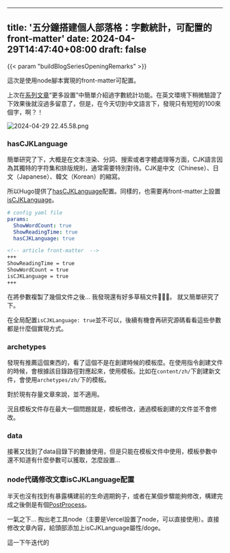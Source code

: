  ---
title: '五分鐘搭建個人部落格：字數統計，可配置的front-matter'
date: 2024-04-29T14:47:40+08:00
draft: false
---
{{< param "buildBlogSeriesOpeningRemarks" >}}

這次是使用node腳本實現的front-matter可配置。

上次在[系列文章](/zh-tw/series/五分鐘搭建個人部落格/)“更多設置”中簡單介紹過字數統計功能。在英文環境下稍微驗證了下效果後就沒過多留意了，但是，在今天切到中文語言下，發現只有短短的100來個字，啊？！

![ 2024-04-29 22.45.58.png](https://s2.loli.net/2024/04/29/nR1P2IgWKtZQHFs.png)

### hasCJKLanguage
簡單研究了下，大概是在文本渲染、分詞、搜索或者字體處理等方面，CJK語言因為其獨特的字符集和排版規則，通常需要特別對待。CJK是中文（Chinese）、日文（Japanese）、韓文（Korean）的縮寫。

所以Hugo提供了[hasCJKLanguage](https://gohugo.io/getting-started/configuration/#hascjklanguage)配置。同樣的，也需要再front-matter上設置[isCJKLanguage](https://gohugo.io/content-management/front-matter/#iscjklanguage)。
```yaml
# config yaml file
params:
  ShowWordCount: true
  ShowReadingTime: true
  hasCJKLanguage: true
```
```md
<!-- article front-matter  -->
+++
ShowReadingTime = true
ShowWordCount = true
isCJKLanguage = true
+++
```

在將參數複製了幾個文件之後... 我發現還有好多草稿文件🤦🏻‍♀️。
就又簡單研究了下。

在全局配置`isCJKLanguage: true`並不可以，後續有機會再研究源碼看看這些參數都是什麼個實現方式。

### archetypes
發現有推薦這個東西的，看了這個不是在創建時候的模板麼。在使用指令創建文件的時候，會根據該目錄路徑對應起來，使用模板。比如在`content/zh/`下創建新文件，會使用`archetypes/zh/`下的模板。

對於現有存量文章來說，並不適用。

況且模板文件存在最大一個問題就是，模板修改，通過模板創建的文件並不會修改。

### data
接著又找到了data目錄下的數據使用，但是只能在模板文件中使用，模板參數中還不知道有什麼參數可以獲取，怎麼設置...

### node代碼修改文章isCJKLanguage配置
半天也沒有找到有暴露構建前的生命週期鉤子，或者在某個步驟能夠修改，構建完成之後倒是有個[PostProcess](https://gohugo.io/hugo-pipes/postprocess/)。

一氣之下... 掏出老工具node（主要是Vercel設置了node，可以直接使用）。直接修改文章內容，給頭部添加上isCJKLanguage屬性/doge。

這一下午迭代的